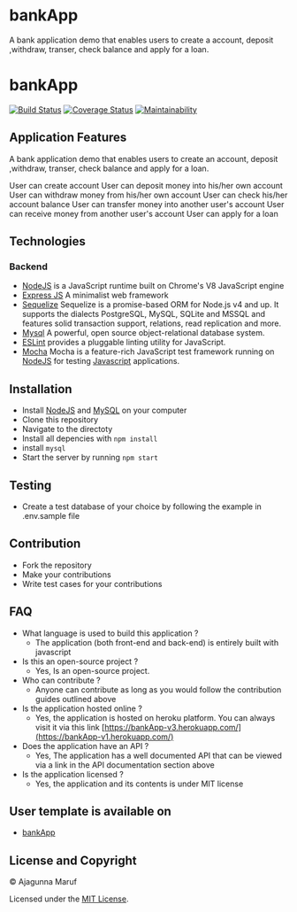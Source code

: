 # bankApp
A bank application demo that enables users to create a account, deposit ,withdraw, transer, check balance and apply for a loan.
# bankApp

[![Build Status](https://travis-ci.org/ajagunnamaruf/bankApp.svg?branch=develop)](https://travis-ci.org/ajagunnamaruf/bankApp)
[![Coverage Status](https://coveralls.io/repos/github/ajagunnamaruf/bankApp/badge.svg?branch=develop)](https://coveralls.io/github/ajagunnamaruf/bankApp?branch=develop)
[![Maintainability](https://api.codeclimate.com/v1/badges/71169e218528ed943a7a/maintainability)](https://codeclimate.com/github/ajagunnamaruf/bankApp/maintainability)

## Application Features

A bank application demo that enables users to create an account, deposit ,withdraw, transer, check balance and apply for a loan.

User can create account
User can deposit money  into his/her own account
User can withdraw money from  his/her own account
User can check his/her account balance
User can transfer money into another user's account
User can receive money from another user's account
User can apply for a loan

## Technologies

### Backend

- [NodeJS](http://nodejs.org/en) is a JavaScript runtime built on Chrome's V8 JavaScript engine
- [Express JS](http://express.com) A minimalist web framework
- [Sequelize](http://docs.sequelizejs.com/) Sequelize is a promise-based ORM for Node.js v4 and up. It supports the dialects PostgreSQL, MySQL, SQLite and MSSQL and features solid transaction support, relations, read replication and more.
- [Mysql](https://www.mysql.com/) A powerful, open source object-relational database system.
- [ESLint](eslint.org) provides a pluggable linting utility for JavaScript.
- [Mocha](https://mochajs.org/) Mocha is a feature-rich JavaScript test framework running on [NodeJS](nodejs.org/en) for testing [Javascript](javascript.com) applications.

## Installation

- Install [NodeJS](http://nodejs.org/en) and [MySQL](https://github.com/mysqljs/mysql) on your computer
- Clone this repository
- Navigate to the directoty
- Install all depencies with ```npm install```
-  install ```mysql```
- Start the server by running ```npm start```

## Testing

- Create a test database of your choice by following the example in .env.sample file

## Contribution

- Fork the repository
- Make your contributions
- Write test cases for your contributions


## FAQ

* What language is used to build this application ?
  - The application (both front-end and back-end) is entirely built with javascript
* Is this an open-source project ?
  - Yes, Is an open-source project.
* Who can contribute ?
  - Anyone can contribute as long as you would follow the contribution guides outlined above
* Is the application hosted online ?
  - Yes, the application is hosted on heroku platform. You can always visit it via this link [https://bankApp-v3.herokuapp.com/](https://bankApp-v1.herokuapp.com/)
* Does the application have an API ?
  - Yes, The application has a well documented API that can be viewed via a link in the API documentation section above
* Is the application licensed ?
  - Yes, the application and its contents is under MIT license

## User template is available on

- [bankApp](https://code2031.github.io/bankApp)

## License and Copyright

&copy; Ajagunna Maruf

Licensed under the [MIT License](LICENSE).